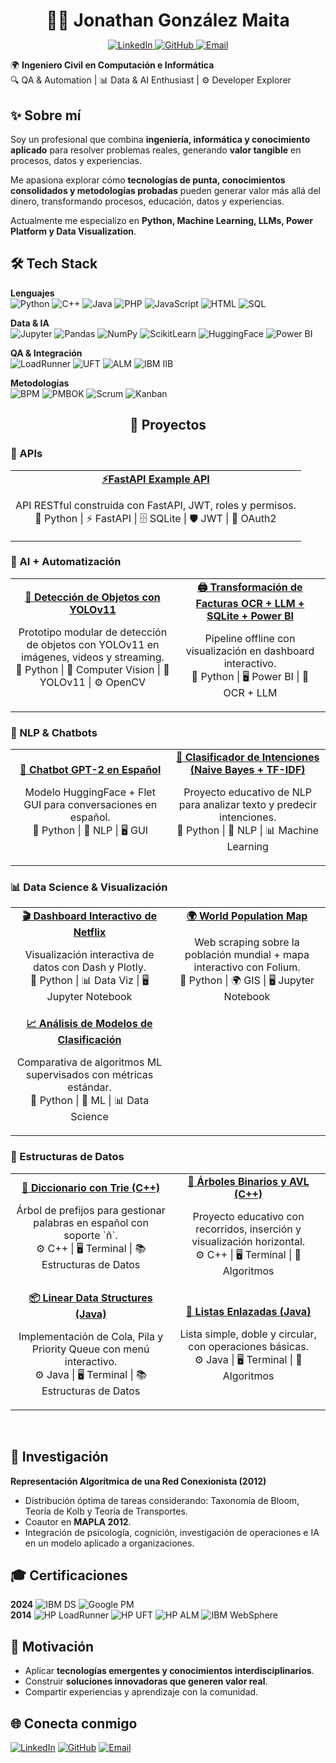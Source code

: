 <h1 align="center"  style="margin-bottom:0;">👨‍💻 Jonathan González Maita</h1>

<p align="center">
    <a href="https://linkedin.com/in/jonathan-gonzalez-maita-icci">
        <img src="https://img.shields.io/badge/LinkedIn-blue?style=flat" alt="LinkedIn"/>
    </a>
    <a href="https://github.com/jagonzalezmaita">
        <img src="https://img.shields.io/badge/GitHub-black?style=flat" alt="GitHub"/>
    </a>
    <a href="mailto:j.gonzalezmaita@gmail.com">
        <img src="https://img.shields.io/badge/j.gonzalezmaita@gmail.com-D14836?logo=gmail&logoColor=white" alt="Email"/>
    </a>
</p>

🌍 **Ingeniero Civil en Computación e Informática**  
🔍 QA & Automation | 📊 Data & AI Enthusiast | ⚙️ Developer Explorer  


## ✨ Sobre mí
Soy un profesional que combina **ingeniería, informática y conocimiento aplicado** para resolver problemas reales, generando **valor tangible** en procesos, datos y experiencias.  

Me apasiona explorar cómo **tecnologías de punta, conocimientos consolidados y metodologías probadas** pueden generar valor más allá del dinero, transformando procesos, educación, datos y experiencias. 

Actualmente me especializo en **Python, Machine Learning, LLMs, Power Platform y Data Visualization**.


## 🛠️ Tech Stack  
**Lenguajes**  
![Python](https://img.shields.io/badge/Python-3776AB?logo=python&logoColor=white) ![C++](https://img.shields.io/badge/C++-00599C?logo=c%2B%2B&logoColor=white) ![Java](https://img.shields.io/badge/Java-007396?logo=java&logoColor=white) ![PHP](https://img.shields.io/badge/PHP-777BB4?logo=php&logoColor=white) ![JavaScript](https://img.shields.io/badge/JS-F7DF1E?logo=javascript&logoColor=black) ![HTML](https://img.shields.io/badge/HTML-E34F26?logo=html5&logoColor=white) ![SQL](https://img.shields.io/badge/SQL-4479A1?logo=postgresql&logoColor=white)  

**Data & IA**  
![Jupyter](https://img.shields.io/badge/Jupyter-F37626?logo=jupyter&logoColor=white) ![Pandas](https://img.shields.io/badge/Pandas-150458?logo=pandas&logoColor=white) ![NumPy](https://img.shields.io/badge/NumPy-013243?logo=numpy&logoColor=white) ![ScikitLearn](https://img.shields.io/badge/ScikitLearn-F7931E?logo=scikitlearn&logoColor=white) ![HuggingFace](https://img.shields.io/badge/HuggingFace-FF9900?logo=huggingface&logoColor=white) ![Power BI](https://img.shields.io/badge/PowerBI-F2C811?logo=power-bi&logoColor=black)  

**QA & Integración**  
![LoadRunner](https://img.shields.io/badge/HP%2FMicroFocus-LoadRunner-0072C6) ![UFT](https://img.shields.io/badge/HP%2FMicroFocus-UFT-0072C6) ![ALM](https://img.shields.io/badge/HP%2FMicroFocus-ALM-0072C6) ![IBM IIB](https://img.shields.io/badge/IBM_IIB-054ADA)  

**Metodologías**  
![BPM](https://img.shields.io/badge/BPM-00457C) ![PMBOK](https://img.shields.io/badge/PMBOK-002855) ![Scrum](https://img.shields.io/badge/Scrum-6DB33F?logo=scrumalliance&logoColor=white) ![Kanban](https://img.shields.io/badge/Kanban-0052CC?logo=trello&logoColor=white)  


<h2 align="center">📂 Proyectos</h2>

<!-- 🧾 FastAPI Example API -->
<h3>🔌 APIs</h3>
<table>
  <tr>
    <td align="center">
      <a href="https://github.com/jagonzalezmaita/FastApi-example-api">
        <!--
        <img src="https://via.placeholder.com/120" width="120"/><br>
        -->
        <b>⚡FastAPI Example API</b>
      </a>
      <p>
        API RESTful construida con FastAPI, JWT, roles y permisos.<br>
        🐍 Python | ⚡ FastAPI | 🗄️ SQLite | 🛡️ JWT | 🔑 OAuth2
      </p>
    </td>
  </tr>
</table>

<!-- 🧾 AI + Automatización -->
<h3>🧾 AI + Automatización</h3>
<table>
<tr>
    <td align="center">
      <a href="https://github.com/jagonzalezmaita/object-detection-yolov11">
        <b>🎯 Detección de Objetos con YOLOv11</b>
      </a>
      <p>
        Prototipo modular de detección de objetos con YOLOv11 en imágenes, videos y streaming.<br>
        🐍 Python | 🤖 Computer Vision | 📸 YOLOv11 | ⚙️ OpenCV
      </p>
    </td>
    <td align="center">
      <a href="https://github.com/jagonzalezmaita/facturas-ocr-llm-powerbi">
        <!--
        <img src="https://via.placeholder.com/120" width="120"/><br>
        -->
        <b>🖨️ Transformación de Facturas OCR + LLM + SQLite + Power BI</b>
      </a>
      <p>Pipeline offline con visualización en dashboard interactivo.<br>🐍 Python | 🖥️ Power BI | 🤖 OCR + LLM</p>
    </td>
  </tr>
</table>

<!-- 🤖 NLP & Chatbots -->
<h3>🤖 NLP & Chatbots</h3>
<table>
  <tr>
    <td align="center">
      <a href="https://github.com/jagonzalezmaita/chatbot-DL-gpt">
        <!--
        <img src="https://via.placeholder.com/120" width="120"/><br>
        -->
        <b>💬 Chatbot GPT-2 en Español</b>
      </a>
      <p>Modelo HuggingFace + Flet GUI para conversaciones en español.<br>🐍 Python | 🤖 NLP | 🖥️ GUI</p>
    </td>
    <td align="center">
      <a href="https://github.com/jagonzalezmaita/chatbot-ML-classification-intentions">
        <!--
        <img src="https://via.placeholder.com/120" width="120"/><br>
        -->
        <b>🧠 Clasificador de Intenciones (Naive Bayes + TF-IDF)</b>
      </a>
      <p>Proyecto educativo de NLP para analizar texto y predecir intenciones.<br>🐍 Python | 🤖 NLP | 📊 Machine Learning</p>
    </td>
  </tr>
</table>

<!-- 📊 Data Science & Visualización -->
<h3>📊 Data Science & Visualización</h3>
<table>
  <tr>
    <td align="center">
      <a href="https://github.com/jagonzalezmaita/netflix-data-dashboard">
        <!--
        <img src="https://via.placeholder.com/120" width="120"/><br>
        -->
        <b>🎬 Dashboard Interactivo de Netflix</b>
      </a>
      <p>Visualización interactiva de datos con Dash y Plotly.<br>🐍 Python | 📊 Data Viz | 🖥️ Jupyter Notebook</p>
    </td>
    <td align="center">
      <a href="https://github.com/jagonzalezmaita/world-population">
        <!--
        <img src="https://via.placeholder.com/120" width="120"/><br>
        -->
        <b>🌍 World Population Map</b>
      </a>
      <p>Web scraping sobre la población mundial + mapa interactivo con Folium.<br>🐍 Python | 🌍 GIS | 🖥️ Jupyter Notebook</p>
    </td>
  </tr>
  <tr>
    <td align="center">
      <a href="https://github.com/jagonzalezmaita/breast-cancer-wisconsin-ML">
        <!--
        <img src="https://via.placeholder.com/120" width="120"/><br>
        -->
        <b>📈 Análisis de Modelos de Clasificación</b>
      </a>
      <p>Comparativa de algoritmos ML supervisados con métricas estándar.<br>🐍 Python | 🤖 ML | 📊 Data Science</p>
    </td>
  </tr>
</table>

<!-- 🔧 Estructuras de Datos -->
<h3>🔧 Estructuras de Datos</h3>
<table>
  <tr>
    <td align="center">
      <a href="https://github.com/jagonzalezmaita/Diccionario-Trie">
        <!--
        <img src="https://via.placeholder.com/120" width="120"/><br>
        -->
        <b>📖 Diccionario con Trie (C++)</b>
      </a>
      <p>Árbol de prefijos para gestionar palabras en español con soporte `ñ`.<br>⚙️ C++ | 🖥️ Terminal | 📚 Estructuras de Datos</p>
    </td>
    <td align="center">
      <a href="https://github.com/jagonzalezmaita/trees-CPP">
        <!--
        <img src="https://via.placeholder.com/120" width="120"/><br>
        -->
        <b>🌳 Árboles Binarios y AVL (C++)</b>
      </a>
      <p>Proyecto educativo con recorridos, inserción y visualización horizontal.<br>⚙️ C++ | 🖥️ Terminal | 🌳 Algoritmos</p>
    </td>
  </tr>
  <tr>
    <td align="center">
      <a href="https://github.com/jagonzalezmaita/Linear-Data-Structures-Java">
        <!--
        <img src="https://via.placeholder.com/120" width="120"/><br>
        -->
        <b>📦 Linear Data Structures (Java)</b>
      </a>
      <p>Implementación de Cola, Pila y Priority Queue con menú interactivo.<br>⚙️ Java | 🖥️ Terminal | 📚 Estructuras de Datos</p>
    </td>
    <td align="center">
      <a href="https://github.com/jagonzalezmaita/Linked-List">
        <!--
        <img src="https://via.placeholder.com/120" width="120"/><br>
        -->
        <b>🔗 Listas Enlazadas (Java)</b>
      </a>
      <p>Lista simple, doble y circular, con operaciones básicas.<br>⚙️ Java | 🖥️ Terminal | 🔗 Algoritmos</p>
    </td>
  </tr>
</table>
<br />

## 🔬 Investigación
**Representación Algorítmica de una Red Conexionista (2012)**  
- Distribución óptima de tareas considerando: Taxonomía de Bloom, Teoría de Kolb y Teoría de Transportes.  
- Coautor en **MAPLA 2012**.  
- Integración de psicología, cognición, investigación de operaciones e IA en un modelo aplicado a organizaciones.  


## 🎓 Certificaciones
**2024**
![IBM DS](https://img.shields.io/badge/IBM_Data_Science-00AEEF?logo=ibm&logoColor=white) ![Google PM](https://img.shields.io/badge/Google_Project_Management-4285F4?logo=google&logoColor=white)  
**2014**
![HP LoadRunner](https://img.shields.io/badge/HP%2FMicroFocus-LoadRunner-0072C6) ![HP UFT](https://img.shields.io/badge/HP%2FMicroFocus-UFT-0072C6) ![HP ALM](https://img.shields.io/badge/HP%2FMicroFocus-ALM-0072C6) ![IBM WebSphere](https://img.shields.io/badge/IBM-WebSphere_App_Server-054ADA)


## 🚀 Motivación
- Aplicar **tecnologías emergentes y conocimientos interdisciplinarios**.  
- Construir **soluciones innovadoras que generen valor real**.  
- Compartir experiencias y aprendizaje con la comunidad.


## 🌐 Conecta conmigo
[![LinkedIn](https://img.shields.io/badge/LinkedIn-blue?logo=linkedin)](https://linkedin.com/in/jonathan-gonzalez-maita-icci)  [![GitHub](https://img.shields.io/badge/GitHub-black?logo=github)](https://github.com/jagonzalezmaita) [![Email](https://img.shields.io/badge/j%2Egonzalezmaita%40gmail%2Ecom-D14836?logo=gmail&logoColor=white)](mailto:j.gonzalezmaita@gmail.com)
